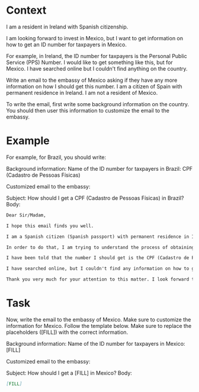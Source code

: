 # Context
I am a resident in Ireland with Spanish citizenship.

I am looking forward to invest in Mexico, but I want to get information on how to get an ID number for taxpayers in Mexico.

For example, in Ireland, the ID number for taxpayers is the Personal Public Service (PPS) Number. I would like to get something like this, but for Mexico. I have searched online but I couldn't find anything on the country.

Write an email to the embassy of Mexico asking if they have any more information on how I should get this number. I am a citizen of Spain with permanent residence in Ireland. I am not a resident of Mexico.

To write the email, first write some background information on the country. You should then user this information to customize the email to the embassy.

# Example
For example, for Brazil, you should write:

Background information:
Name of the ID number for taxpayers in Brazil: CPF (Cadastro de Pessoas Físicas)

Customized email to the embassy:

Subject: How should I get a CPF (Cadastro de Pessoas Físicas) in Brazil?
Body:
```md
Dear Sir/Madam,

I hope this email finds you well.

I am a Spanish citizen (Spanish passport) with permanent residence in Ireland. I am looking forward to investing in Brazil, as a foreign investor (no residence in Brazil).

In order to do that, I am trying to understand the process of obtaining the number that identifies taxpayers in Brazil, to be able to declare the relevant information to the tax authorities.

I have been told that the number I should get is the CPF (Cadastro de Pessoas Físicas). Feel free to correct me if I am wrong.

I have searched online, but I couldn't find any information on how to get a CPF from abroad. This is why I am reaching out to you for guidance. If you could provide me with information on the process or direct me to the relevant authorities, I would greatly appreciate it.

Thank you very much for your attention to this matter. I look forward to your response and any help you can provide.
```

# Task
Now, write the email to the embassy of Mexico. Make sure to customize the information for Mexico. Follow the template below. Make sure to replace the placeholders ([FILL]) with the correct information.

Background information:
Name of the ID number for taxpayers in Mexico: [FILL]

Customized email to the embassy:

Subject: How should I get a [FILL] in Mexico?
Body:
```md
[FILL]
```
